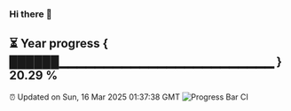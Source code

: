 ### Hi there 👋
⏳ Year progress { ██████▁▁▁▁▁▁▁▁▁▁▁▁▁▁▁▁▁▁▁▁▁▁▁▁ } 20.29 %
---
⏰ Updated on Sun, 16 Mar 2025 01:37:38 GMT
![Progress Bar CI](https://github.com/liununu/liununu/workflows/Progress%20Bar%20CI/badge.svg)

